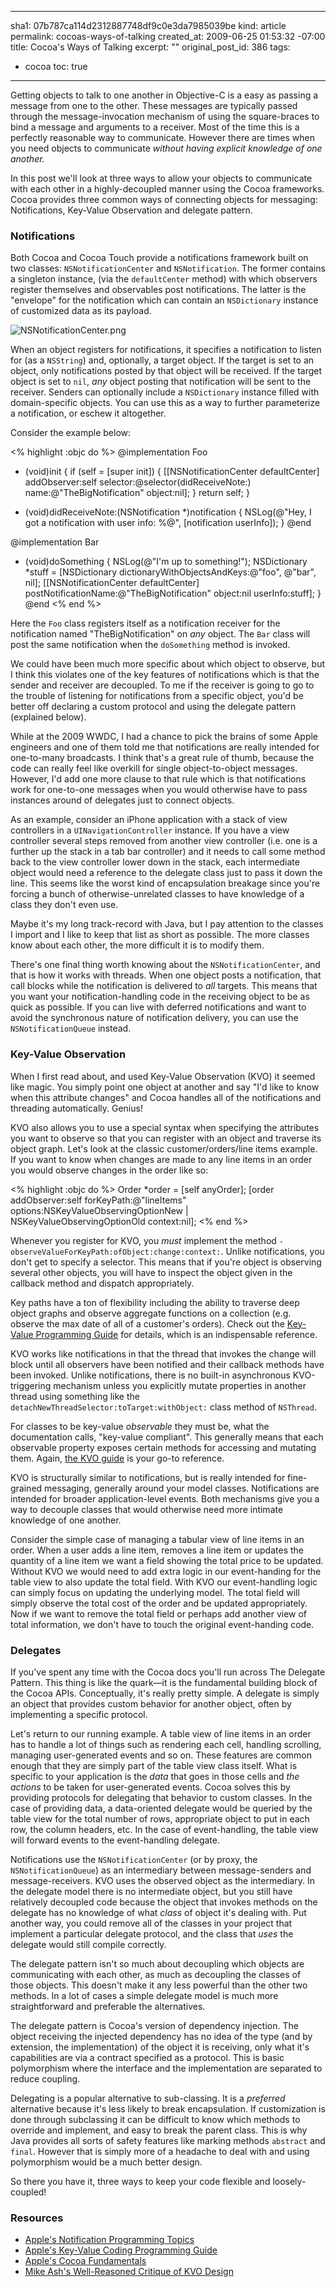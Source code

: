 ----- 
sha1: 07b787ca114d2312887748df9c0e3da7985039be
kind: article
permalink: cocoas-ways-of-talking
created_at: 2009-06-25 01:53:32 -07:00
title: Cocoa's Ways of Talking
excerpt: ""
original_post_id: 386
tags: 
- cocoa
toc: true
-----
Getting objects to talk to one another in Objective-C is a easy as passing a message from one to the other. These messages are typically passed through the message-invocation mechanism of using the square-braces to bind a message and arguments to a receiver. Most of the time this is a perfectly reasonable way to communicate. However there are times when you need objects to communicate _without having explicit knowledge of one another._

In this post we'll look at three ways to allow your objects to communicate with each other in a highly-decoupled manner using the Cocoa frameworks. Cocoa provides three common ways of connecting objects for messaging: Notifications, Key-Value Observation and delegate pattern.

### Notifications

Both Cocoa and Cocoa Touch provide a notifications framework built on two classes: `NSNotificationCenter` and `NSNotification`. The former contains a singleton instance, (via the `defaultCenter` method) with which observers register themselves and observables post notifications. The latter is the "envelope" for the notification which can contain an `NSDictionary` instance of customized data as its payload.

![NSNotificationCenter.png](/images/2009/06/nsnotificationcenter.png)

When an object registers for notifications, it specifies a notification to listen for (as a `NSString`) and, optionally, a target object. If the target is set to an object, only notifications posted by that object will be received. If the target object is set to `nil`, _any_ object posting that notification will be sent to the receiver. Senders can optionally include a `NSDictionary` instance filled with domain-specific objects. You can use this as a way to further parameterize a notification, or eschew it altogether.

Consider the example below:

<% highlight :objc do %>
@implementation Foo
- (void)init {
  if (self = [super init]) {
    [[NSNotificationCenter defaultCenter] addObserver:self
                                             selector:@selector(didReceiveNote:)
                                                 name:@"TheBigNotification"
                                               object:nil];
  }
  return self;
}

- (void)didReceiveNote:(NSNotification *)notification {
  NSLog(@"Hey, I got a notification with user info: %@", [notification userInfo]);
}
@end

@implementation Bar
- (void)doSomething {
  NSLog(@"I'm up to something!");
  NSDictionary *stuff = [NSDictionary dictionaryWithObjectsAndKeys:@"foo", @"bar", nil];
  [[NSNotificationCenter defaultCenter] postNotificationName:@"TheBigNotification"
                                                      object:nil
                                                    userInfo:stuff];
}
@end
<% end %>

Here the `Foo` class registers itself as a notification receiver for the notification named "TheBigNotification" on _any_ object. The `Bar` class will post the same notification when the `doSomething` method is invoked. 

We could have been much more specific about which object to observe, but I think this violates one of the key features of notifications which is that the sender and receiver are decoupled. To me if the receiver is going to go to the trouble of listening for notifications from a specific object, you'd be better off declaring a custom protocol and using the delegate pattern (explained below).

While at the 2009 WWDC, I had a chance to pick the brains of some Apple engineers and one of them told me that notifications are really intended for one-to-many broadcasts. I think that's a great rule of thumb, because the code can really feel like overkill for single object-to-object messages. However, I'd add one more clause to that rule which is that notifications work for one-to-one messages when you would otherwise have to pass instances around of delegates just to connect objects.

As an example, consider an iPhone application with a stack of view controllers in a `UINavigationController` instance. If you have a view controller several steps removed from another view controller (i.e. one is a further up the stack in a tab bar controller) and it needs to call some method back to the view controller lower down in the stack, each intermediate object would need a reference to the delegate class just to pass it down the line. This seems like the worst kind of encapsulation breakage since you're forcing a bunch of otherwise-unrelated classes to have knowledge of a class they don't even use.

Maybe it's my long track-record with Java, but I pay attention to the classes I import and I like to keep that list as short as possible. The more classes know about each other, the more difficult it is to modify them.

There's one final thing worth knowing about the `NSNotificationCenter`, and that is how it works with threads. When one object posts a notification, that call blocks while the notification is delivered to _all_ targets. This means that you want your notification-handling code in the receiving object to be as quick as possible. If you can live with deferred notifications and want to avoid the synchronous nature of notification delivery, you can use the `NSNotificationQueue` instead.

### Key-Value Observation

When I first read about, and used Key-Value Observation (KVO) it seemed like magic. You simply point one object at another and say "I'd like to know when this attribute changes" and Cocoa handles all of the notifications and threading automatically. Genius!

KVO also allows you to use a special syntax when specifying the attributes you want to observe so that you can register with an object and traverse its object graph. Let's look at the classic customer/orders/line items example. If you want to know when changes are made to any line items in an order you would observe changes in the order like so:

<% highlight :objc do %>
Order *order = [self anyOrder];
[order addObserver:self
        forKeyPath:@"lineItems"
           options:NSKeyValueObservingOptionNew | NSKeyValueObservingOptionOld
           context:nil];
<% end %>


Whenever you register for KVO, you _must_ implement the method `- observeValueForKeyPath:ofObject:change:context:`. Unlike notifications, you don't get to specify a selector. This means that if you're object is observing several other objects, you will have to inspect the object given in the callback method and dispatch appropriately.

Key paths have a ton of flexibility including the ability to traverse deep object graphs and observe aggregate functions on a collection (e.g. observe the max date of all of a customer's orders). Check out the [Key-Value Programming Guide](http://developer.apple.com/documentation/Cocoa/Conceptual/KeyValueCoding/KeyValueCoding.html) for details, which is an indispensable reference.

KVO works like notifications in that the thread that invokes the change will block until all observers have been notified and their callback methods have been invoked. Unlike notifications, there is no built-in asynchronous KVO-triggering mechanism unless you explicitly mutate properties in another thread using something like the `detachNewThreadSelector:toTarget:withObject:` class method of `NSThread`.

For classes to be key-value _observable_ they must be, what the documentation calls, "key-value compliant". This generally means that each observable property exposes certain methods for accessing and mutating them. Again, [the KVO guide](http://developer.apple.com/documentation/Cocoa/Conceptual/KeyValueCoding/KeyValueCoding.html) is your go-to reference.

KVO is structurally similar to notifications, but is really intended for fine-grained messaging, generally around your model classes. Notifications are intended for broader application-level events. Both mechanisms give you a way to decouple classes that would otherwise need more intimate knowledge of one another.

Consider the simple case of managing a tabular view of line items in an order. When a user adds a line item, removes a line item or updates the quantity of a line item we want a field showing the total price to be updated. Without KVO we would need to add extra logic in our event-handing for the table view to also update the total field. With KVO our event-handling logic can simply focus on updating the underlying model. The total field will simply observe the total cost of the order and be updated appropriately. Now if we want to remove the total field or perhaps add another view of total information, we don't have to touch the original event-handing code.

### Delegates

If you've spent any time with the Cocoa docs you'll run across The Delegate Pattern. This thing is like the quark&mdash;it is the fundamental building block of the Cocoa APIs. Conceptually, it's really pretty simple. A delegate is simply an object that provides custom behavior for another object, often by implementing a specific protocol.

Let's return to our running example. A table view of line items in an order has to handle a lot of things such as rendering each cell, handling scrolling, managing user-generated events and so on. These features are common enough that they are simply part of the table view class itself. What is specific to your application is the _data_ that goes in those cells and _the actions_ to be taken for user-generated events. Cocoa solves this by providing protocols for delegating that behavior to custom classes. In the case of providing data, a data-oriented delegate would be queried by the table view for the total number of rows, appropriate object to put in each row, the column headers, etc. In the case of event-handling, the table view will forward events to the event-handling delegate.

Notifications use the `NSNotificationCenter` (or by proxy, the `NSNotificationQueue`) as an intermediary between message-senders and message-receivers. KVO uses the observed object as the intermediary. In the delegate model there is no intermediate object, but you still have relatively decoupled code because the object that invokes methods on the delegate has no knowledge of what _class_ of object it's dealing with. Put another way, you could remove all of the classes in your project that implement a particular delegate protocol, and the class that _uses_ the delegate would still compile correctly.

The delegate pattern isn't so much about decoupling which objects are communicating with each other, as much as decoupling the classes of those objects. This doesn't make it any less powerful than the other two methods. In a lot of cases a simple delegate model is much more straightforward and preferable the alternatives.

The delegate pattern is Cocoa's version of dependency injection. The object receiving the injected dependency has no idea of the type (and by extension, the implementation) of the object it is receiving, only what it's capabilities are via a contract specified as a protocol. This is basic polymorphism where the interface and the implementation are separated to reduce coupling.

Delegating is a popular alternative to sub-classing. It is a _preferred_ alternative because it's less likely to break encapsulation. If customization is done through subclassing it can be difficult to know which methods to override and implement, and easy to break the parent class. This is why Java provides all sorts of safety features like marking methods `abstract` and `final`. However that is simply more of a headache to deal with and using polymorphism would be a much better design.

So there you have it, three ways to keep your code flexible and loosely-coupled!

### Resources
*  [Apple's Notification Programming Topics](http://developer.apple.com/documentation/Cocoa/Conceptual/Notifications/Introduction/introNotifications.html)
*  [Apple's Key-Value Coding Programming Guide](http://developer.apple.com/documentation/Cocoa/Conceptual/KeyValueCoding/KeyValueCoding.html)
*  [Apple's Cocoa Fundamentals](http://developer.apple.com/documentation/Cocoa/Conceptual/CocoaFundamentals/Introduction/Introduction.html)
*  [Mike Ash's Well-Reasoned Critique of KVO Design](http://www.mikeash.com/?page=pyblog/key-value-observing-done-right.html)
